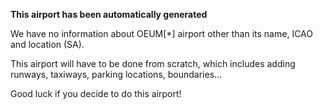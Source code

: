 **This airport has been automatically generated**

We have no information about OEUM[*] airport other than its name, ICAO and location (SA).

This airport will have to be done from scratch, which includes adding runways, taxiways, parking locations, boundaries...

Good luck if you decide to do this airport!